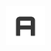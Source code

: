 <div align="center">
    <img src="public/frontend/docs/assets/img/AdminLTELogo.png" alt="" style="width: 80px;">
</div>
